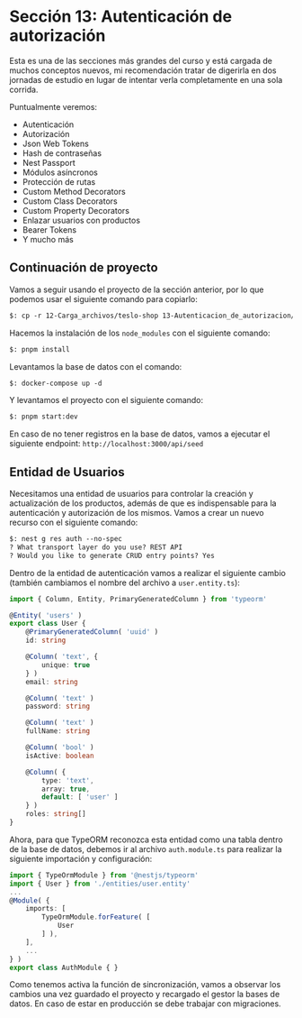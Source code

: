 # Sección 13: Autenticación de autorización

Esta es una de las secciones más grandes del curso y está cargada de muchos conceptos nuevos, mi recomendación tratar de digerirla en dos jornadas de estudio en lugar de intentar verla completamente en una sola corrida.

Puntualmente veremos:

- Autenticación
- Autorización
- Json Web Tokens
- Hash de contraseñas
- Nest Passport
- Módulos asíncronos
- Protección de rutas
- Custom Method Decorators
- Custom Class Decorators
- Custom Property Decorators
- Enlazar usuarios con productos
- Bearer Tokens
- Y mucho más

## Continuación de proyecto

Vamos a seguir usando el proyecto de la sección anterior, por lo que podemos usar el siguiente comando para copiarlo:

```txt
$: cp -r 12-Carga_archivos/teslo-shop 13-Autenticacion_de_autorizacion/
```

Hacemos la instalación de los `node_modules` con el siguiente comando:

```txt
$: pnpm install
```

Levantamos la base de datos con el comando:

```txt
$: docker-compose up -d
```

Y levantamos el proyecto con el siguiente comando:

```txt
$: pnpm start:dev
```

En caso de no tener registros en la base de datos, vamos a ejecutar el siguiente endpoint: `http://localhost:3000/api/seed`

## Entidad de Usuarios

Necesitamos una entidad de usuarios para controlar la creación y actualización de los productos, además de que es indispensable para la autenticación y autorización de los mismos. Vamos a crear un nuevo recurso con el siguiente comando:

```txt
$: nest g res auth --no-spec
? What transport layer do you use? REST API
? Would you like to generate CRUD entry points? Yes
```

Dentro de la entidad de autenticación vamos a realizar el siguiente cambio (también cambiamos el nombre del archivo a `user.entity.ts`):

```ts
import { Column, Entity, PrimaryGeneratedColumn } from 'typeorm'

@Entity( 'users' )
export class User {
    @PrimaryGeneratedColumn( 'uuid' )
    id: string

    @Column( 'text', {
        unique: true
    } )
    email: string

    @Column( 'text' )
    password: string

    @Column( 'text' )
    fullName: string

    @Column( 'bool' )
    isActive: boolean

    @Column( {
        type: 'text',
        array: true,
        default: [ 'user' ]
    } )
    roles: string[]
}
```

Ahora, para que TypeORM reconozca esta entidad como una tabla dentro de la base de datos, debemos ir al archivo `auth.module.ts` para realizar la siguiente importación y configuración:

```ts
import { TypeOrmModule } from '@nestjs/typeorm'
import { User } from './entities/user.entity'
...
@Module( {
    imports: [
        TypeOrmModule.forFeature( [
            User
        ] ),
    ],
    ...
} )
export class AuthModule { }
```

Como tenemos activa la función de sincronización, vamos a observar los cambios una vez guardado el proyecto y recargado el gestor la bases de datos. En caso de estar en producción se debe trabajar con migraciones.
